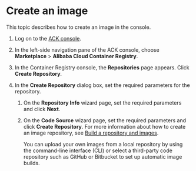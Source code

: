 # Create an image

This topic describes how to create an image in the console.

1.  Log on to the [ACK console](https://cs.console.aliyun.com).

2.  In the left-side navigation pane of the ACK console, choose **Marketplace** \> **Alibaba Cloud Container Registry**.

3.  In the Container Registry console, the **Repositories** page appears. Click **Create Repository**.

4.  In the **Create Repository** dialog box, set the required parameters for the repository.

    1.  On the **Repository Info** wizard page, set the required parameters and click **Next**.

    2.  On the **Code Source** wizard page, set the required parameters and click **Create Repository**. For more information about how to create an image repository, see [Build a repository and images]().

        You can upload your own images from a local repository by using the command-line interface \(CLI\) or select a third-party code repository such as GitHub or Bitbucket to set up automatic image builds.


